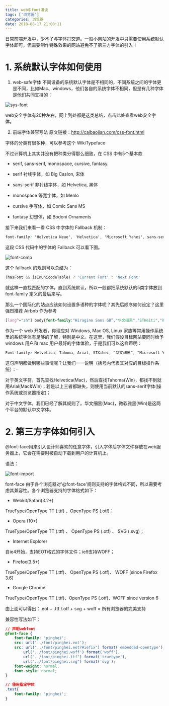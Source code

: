 ```yaml
---
title: web中font漫谈
tags: ['浏览器']
categories: 浏览器
date: 2018-08-17 21:08:11
---
```


日常前端开发中，少不了与字体打交道。一般小网站的开发中只需要使用系统默认字体即可，但需要制作特殊效果的网站避免不了第三方字体的引入！

# 1. 系统默认字体如何使用
1. web-safe字体
不同设备的系统默认字体是不相同的，不同系统之间的字体更是不同，比如Mac、windows，他们各自的系统字体不相同，但是有几种字体是他们共同支持的：

![sys-font](/images/sys-font.png)

web安全字体有20种左右，网上到处都是这类总结，点击此处查看web安全字体。

2. 前端字体兼容写法
原文链接：<http://caibaojian.com/css-font.html>

字体的分类有很多种，可以参考这个 WikiTypeface·

不过计算机上其实并没有把种类分得那么细致，在 CSS 中有5个基本款

 * serif, sans-serif, monospace, cursive, fantasy.

 * serif 衬线字体，如 Big Caslon, 宋体

 * sans-serif 非衬线字体，如 Helvetica, 黑体

 * monospace 等宽字体，如 Menlo

 * cursive 手写体，如 Comic Sans MS

 * fantasy 幻想体，如 Bodoni Ornaments

接下来我们来看一看 CSS 中字体的 Fallback 机制：

```css
font-family: 'Helvetica Neue', 'Helvetica', 'Microsoft Yahei', sans-serif;
```

这段 CSS 代码中的字体的 Fallback 可以看下图。

![font-comp](/images/font-comp.png)

这个 fallback 的规则可以总结为：

```javascript
(hasFont && isInUnicodeTable) ? 'Current Font' : 'Next Font'
```
就这样一直找匹配的字体，直到系统默认，所以一般都把系统默认的5类字体放到 font-family 定义的最后来写。

那么一个国际化的站点应该如何设置多语种的字体呢？其先后顺序如何设定？这里强烈推荐 Airbnb 作为参考

```css
[lang^="zh"] body{font-family:"Hiragino Sans GB”,"华文细黑","STHeiti","微软雅黑", "Microsoft YaHei",SimHei,"Helvetica Neue”,Helvetica,Arial, sans-serif !important}
```
作为一个 web 开发者，你理应对 Windows, Mac OS, Linux 家族等常用操作系统里的系统字体有足够的了解，特别是中文。在这里，我们假设目标网站要同时给予 windows 用户和 mac 用户最好的字体体验，于是我们可以这样声明：

```css
Font-family: Helvetica, Tahoma, Arial, STXihei, “华文细黑”, “Microsoft YaHei”, “微软雅黑”, sans-serif
```
这句声明都做到哪些事情呢？让我们一一说明（括号内代表其对应的目标操作系统）：·

对于英文字符，首先查找Helvetica(Mac)，然后查找Tahoma(Win)，都找不到就用Arial(Mac&Win)；若是以上三者都缺失，则使用当前默认的sans-serif字体(操作系统或浏览器指定)；

对于中文字体，我们已经了解其规则了。华文细黑(Mac)，微软雅黑(Win)是这两个平台的默认中文字体。

# 2. 第三方字体如何引入
@font-face用来引入设计师喜欢的任意字体，引入字体后字体文件存放在web服务器上，它会在需要时被自动下载到用户的计算机上。

语法：

![font-import](/images/font-import.png)

font-face
由于各个浏览器对'@font-face'规则支持的字体格式不同，所以需要考虑其兼容性。各个浏览器支持的字体格式如下：

* Webkit/Safari(3.2+) 

TrueType/OpenType TT (.ttf) 、OpenType PS (.otf)；

* Opera (10+) 

TrueType/OpenType TT (.ttf) 、 OpenType PS (.otf) 、 SVG (.svg)；

* Internet Explorer 

自ie4开始，支持EOT格式的字体文件；ie9支持WOFF；

* Firefox(3.5+) 

TrueType/OpenType TT (.ttf)、 OpenType PS (.otf)、 WOFF (since Firefox 3.6)

* Google Chrome 

TrueType/OpenType TT (.ttf)、OpenType PS (.otf)、WOFF since version 6

由上面可以得出：.eot + .ttf /.otf + svg + woff = 所有浏览器的完美支持

兼容性写法如下：

```css
// 声明webfont
@font-face {
    font-family: 'pinghei';
    src: url('../font/pinghei.eot');
    src: url("../font/pinghei.eot?#iefix") format('embedded-opentype'),
        url('../font/pinghei.woff') format('woff'),
        url("../font/pinghei.ttf") format('truetype'),
        url("../font/pinghei.svg") format('svg');
    font-weight: normal;
    font-style: normal;
}

// 使用指定字体
.test{
    font-family: 'pinghei';
}

```

<!-- more -->


